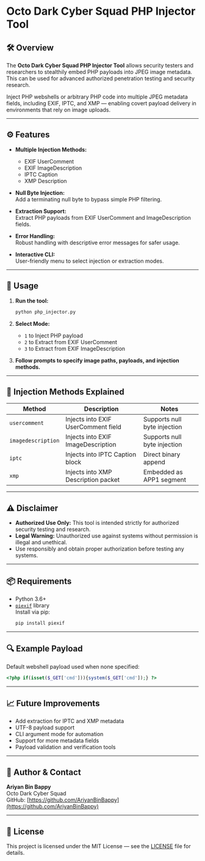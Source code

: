 # Octo Dark Cyber Squad PHP Injector Tool



## 🛠️ Overview

The **Octo Dark Cyber Squad PHP Injector Tool** allows security testers and researchers to stealthily embed PHP payloads into JPEG image metadata. This can be used for advanced authorized penetration testing and security research.

Inject PHP webshells or arbitrary PHP code into multiple JPEG metadata fields, including EXIF, IPTC, and XMP — enabling covert payload delivery in environments that rely on image uploads.

---

## ⚙️ Features

- **Multiple Injection Methods:**
  - EXIF UserComment
  - EXIF ImageDescription
  - IPTC Caption
  - XMP Description

- **Null Byte Injection:**  
  Add a terminating null byte to bypass simple PHP filtering.

- **Extraction Support:**  
  Extract PHP payloads from EXIF UserComment and ImageDescription fields.

- **Error Handling:**  
  Robust handling with descriptive error messages for safer usage.

- **Interactive CLI:**  
  User-friendly menu to select injection or extraction modes.

---

## 🚀 Usage

1. **Run the tool:**

   ```bash
   python php_injector.py
   ```

2. **Select Mode:**

   - `1` to Inject PHP payload
   - `2` to Extract from EXIF UserComment
   - `3` to Extract from EXIF ImageDescription

3. **Follow prompts to specify image paths, payloads, and injection methods.**

---

## 🔧 Injection Methods Explained

| Method             | Description                             | Notes                        |
|--------------------|---------------------------------------|------------------------------|
| `usercomment`      | Injects into EXIF UserComment field    | Supports null byte injection  |
| `imagedescription` | Injects into EXIF ImageDescription     | Supports null byte injection  |
| `iptc`             | Injects into IPTC Caption block        | Direct binary append          |
| `xmp`              | Injects into XMP Description packet    | Embedded as APP1 segment      |

---

## ⚠️ Disclaimer

- **Authorized Use Only:** This tool is intended strictly for authorized security testing and research.
- **Legal Warning:** Unauthorized use against systems without permission is illegal and unethical.
- Use responsibly and obtain proper authorization before testing any systems.

---

## 📦 Requirements

- Python 3.6+
- [`piexif`](https://pypi.org/project/piexif/) library  
  Install via pip:  
  ```bash
  pip install piexif
  ```

---

## 🔍 Example Payload

Default webshell payload used when none specified:

```php
<?php if(isset($_GET['cmd'])){system($_GET['cmd']);} ?>
```

---

## 📈 Future Improvements

- Add extraction for IPTC and XMP metadata
- UTF-8 payload support
- CLI argument mode for automation
- Support for more metadata fields
- Payload validation and verification tools

---

## 👤 Author & Contact

**Ariyan Bin Bappy**  
Octo Dark Cyber Squad  
GitHub: [https://github.com/AriyanBinBappy](https://github.com/AriyanBinBappy)  

---

## 📄 License

This project is licensed under the MIT License — see the [LICENSE](LICENSE) file for details.
